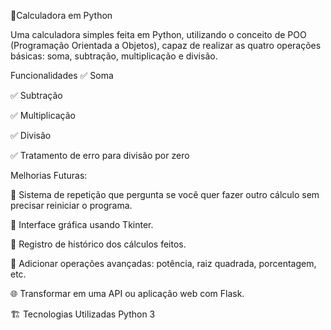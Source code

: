 🧮Calculadora em Python

Uma calculadora simples feita em Python, utilizando o conceito de POO (Programação Orientada a Objetos), capaz de realizar as quatro operações básicas: soma, subtração, multiplicação e divisão.

Funcionalidades
✅ Soma

✅ Subtração

✅ Multiplicação

✅ Divisão

✅ Tratamento de erro para divisão por zero

Melhorias Futuras:

🔄 Sistema de repetição que pergunta se você quer fazer outro cálculo sem precisar reiniciar o programa.

🎨 Interface gráfica usando Tkinter.

📜 Registro de histórico dos cálculos feitos.

🔢 Adicionar operações avançadas: potência, raiz quadrada, porcentagem, etc.

🌐 Transformar em uma API ou aplicação web com Flask.

🏗️ Tecnologias Utilizadas
Python 3
